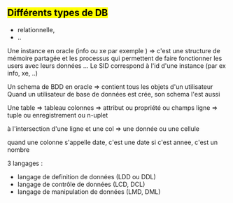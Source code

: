 ## <mark class="hltr-purple hltr-bold">Différents types de DB</mark>
- relationnelle,
- ..


Une instance en oracle (info ou xe par exemple ) => c'est une structure de mémoire partagée et les processus qui permettent de faire fonctionner les users avec leurs données ...  Le SID correspond à l'id d'une instance (par ex info, xe, ..)

Un schema de BDD en oracle => contient tous les objets d'un utilisateur
Quand un utilisateur de base de données est crée, son schema l'est aussi





Une table => tableau
colonnes => attribut ou propriété ou champs
ligne => tuple ou enregistrement ou n-uplet 

à l'intersection d'une ligne et une col => une donnée ou une cellule


quand une colonne s'appelle date, c'est une date
si c'est annee, c'est un nombre


3 langages :
- langage de definition de données (LDD ou DDL)
- langage de contrôle de données (LCD, DCL)
- langage de manipulation de données (LMD, DML)